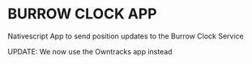 # BURROW CLOCK APP

Nativescript App to send position updates to the Burrow Clock Service

UPDATE: We now use the Owntracks app instead
